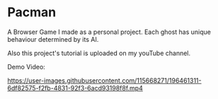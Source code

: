 # Pacman
A Browser Game I made as a personal project.
Each ghost has unique behaviour determined by its AI.

Also this project's tutorial is uploaded on my youTube channel.

Demo Video:

https://user-images.githubusercontent.com/115668271/196461311-6df82575-f2fb-4831-92f3-6acd93198f8f.mp4

